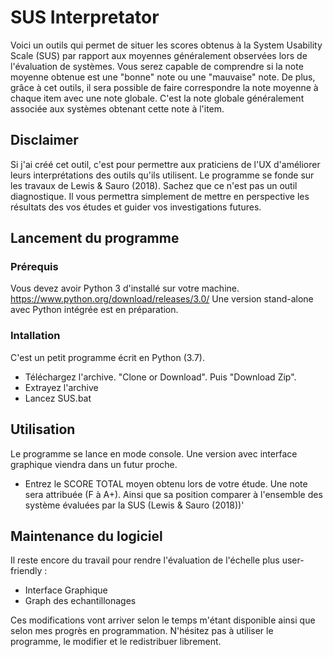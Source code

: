 # SUS Interpretator

Voici un outils qui permet de situer les scores obtenus à la System Usability Scale (SUS) par rapport aux moyennes généralement observées lors de l'évaluation de systèmes.
Vous serez capable de comprendre si la note moyenne obtenue est une "bonne" note ou une "mauvaise" note.
De plus, grâce à cet outils, il sera possible de faire correspondre la note moyenne à chaque item avec une note globale.
C'est la note globale généralement associée aux systèmes obtenant cette note à l'item.

## Disclaimer
Si j'ai créé cet outil, c'est pour permettre aux praticiens de l'UX d'améliorer leurs interprétations des outils qu'ils utilisent. Le programme se fonde sur les travaux de Lewis & Sauro (2018).
Sachez que ce n'est pas un outil diagnostique. Il vous permettra simplement de mettre en perspective les résultats des vos études et guider vos investigations futures.
## Lancement du programme
### Prérequis
Vous devez avoir Python 3 d'installé sur votre machine. https://www.python.org/download/releases/3.0/
Une version stand-alone avec Python intégrée est en préparation. 

### Intallation
C'est un petit programme écrit en Python (3.7).
* Téléchargez l'archive. "Clone or Download". Puis "Download Zip".
* Extrayez l'archive 
* Lancez SUS.bat

## Utilisation 
Le programme se lance en mode console. Une version avec interface graphique viendra dans un futur proche. 
* Entrez le SCORE TOTAL moyen obtenu lors de votre étude. Une note sera attribuée (F à A+). Ainsi que sa position comparer à l'ensemble des système évaluées par la SUS (Lewis & Sauro (2018))' 

## Maintenance du logiciel

Il reste encore du travail pour rendre l'évaluation de l'échelle plus user-friendly :
* Interface Graphique
* Graph des echantillonages

Ces modifications vont arriver selon le temps m'étant disponible ainsi que selon mes progrès en programmation.
N'hésitez pas à utiliser le programme, le modifier et le redistribuer librement. 

